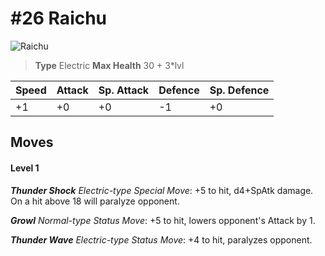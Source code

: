 # #26 Raichu


![Raichu](https://img.pokemondb.net/sprites/home/normal/1x/raichu.png)

> **Type** Electric
> **Max Health** 30 + 3\*lvl

| Speed | Attack | Sp. Attack | Defence | Sp. Defence |
| ----- | ------ | ---------- | ------- | ----------- |
| +1 | +0 | +0 | -1 | +0 |

## Moves
#### Level 1

***Thunder Shock** Electric-type Special Move*: +5 to hit, d4+SpAtk damage. On a hit above 18 will paralyze opponent.

***Growl** Normal-type Status Move*: +5 to hit, lowers opponent's Attack by 1.

***Thunder Wave** Electric-type Status Move*: +4 to hit, paralyzes opponent.

